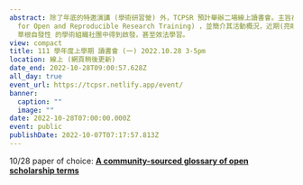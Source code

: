 ```yaml
---
abstract: 除了年底的特邀演講 (學術研習營) 外，TCPSR 預計舉辦二場線上讀書會。主旨在介紹近來迅速竄起的 FORRT (Framework
  for Open and Reproducible Research Training) ，並簡介其活動概況，近期(亮眼)成果等。也希望台灣的學界能夠從此種
  草根自發性 的學術組織社團中得到啟發，甚至效法學習。
view: compact
title: 111 學年度上學期 讀書會 (一) 2022.10.28 3-5pm
location: 線上 (網頁稍後更新)
date_end: 2022-10-28T09:00:57.628Z
all_day: true
event_url: https://tcpsr.netlify.app/event/
banner:
  caption: ""
  image: ""
date: 2022-10-28T07:00:00.000Z
event: public
publishDate: 2022-10-07T07:17:57.813Z
---
```

1﻿0/28 paper of choice: **[A community-sourced glossary of open scholarship terms](https://pubmed.ncbi.nlm.nih.gov/35190714/)**